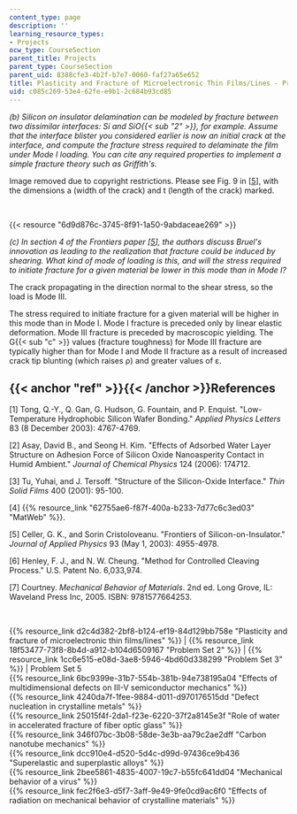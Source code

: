 ```yaml
---
content_type: page
description: ''
learning_resource_types:
- Projects
ocw_type: CourseSection
parent_title: Projects
parent_type: CourseSection
parent_uid: 8388cfe3-4b2f-b7e7-0060-faf27a65e652
title: Plasticity and Fracture of Microelectronic Thin Films/Lines - Problem Set 5
uid: c085c269-53e4-62fe-e9b1-2c684b93cd85
---
```


_(b) Silicon on insulator delamination can be modeled by fracture between two dissimilar interfaces: Si and SiO{{< sub "2" >}}, for example. Assume that the interface blister you considered earlier is now an initial crack at the interface, and compute the fracture stress required to delaminate the film under Mode I loading. You can cite any required properties to implement a simple fracture theory such as Griffith's._

Image removed due to copyright restrictions. Please see Fig. 9 in \[[5](#ref)\], with the dimensions a (width of the crack) and t (length of the crack) marked.

  
 

{{< resource "6d9d876c-3745-8f91-1a50-9abdaceae269" >}}

_(c) In section 4 of the Frontiers paper \[[5](#ref)\], the authors discuss Bruel's innovation as leading to the realization that fracture could be induced by shearing. What kind of mode of loading is this, and will the stress required to initiate fracture for a given material be lower in this mode than in Mode I?_

The crack propagating in the direction normal to the shear stress, so the load is Mode III.

The stress required to initiate fracture for a given material will be higher in this mode than in Mode I. Mode I fracture is preceded only by linear elastic deformation. Mode III fracture is preceded by macroscopic yielding. The G{{< sub "c" >}} values (fracture toughness) for Mode III fracture are typically higher than for Mode I and Mode II fracture as a result of increased crack tip blunting (which raises ρ) and greater values of ε.

{{< anchor "ref" >}}{{< /anchor >}}References
---------------------------------------------

\[1\] Tong, Q.-Y., Q. Gan, G. Hudson, G. Fountain, and P. Enquist. "Low-Temperature Hydrophobic Silicon Wafer Bonding." _Applied Physics Letters_ 83 (8 December 2003): 4767-4769.

\[2\] Asay, David B., and Seong H. Kim. "Effects of Adsorbed Water Layer Structure on Adhesion Force of Silicon Oxide Nanoasperity Contact in Humid Ambient." _Journal of Chemical Physics_ 124 (2006): 174712.

\[3\] Tu, Yuhai, and J. Tersoff. "Structure of the Silicon-Oxide Interface." _Thin Solid Films_ 400 (2001): 95-100.

\[4\] {{% resource_link "62755ae6-f87f-400a-b233-7d77c6c3ed03" "MatWeb" %}}.

\[5\] Celler, G. K., and Sorin Cristoloveanu. "Frontiers of Silicon-on-Insulator." _Journal of Applied Physics_ 93 (May 1, 2003): 4955-4978.

\[6\] Henley, F. J., and N. W. Cheung. "Method for Controlled Cleaving Process." U.S. Patent No. 6,033,974.

\[7\] Courtney. _Mechanical Behavior of Materials_. 2nd ed. Long Grove, IL: Waveland Press Inc, 2005. ISBN: 9781577664253.

  
  
 

{{% resource_link d2c4d382-2bf8-b124-ef19-84d129bb758e "Plasticity and fracture of microelectronic thin films/lines" %}} | {{% resource_link 18f53477-73f8-8b4d-a912-b104d6509167 "Problem Set 2" %}} | {{% resource_link 1cc6e515-e08d-3ae8-5946-4bd60d338299 "Problem Set 3" %}} | Problem Set 5  
{{% resource_link 6bc9399e-31b7-554b-381b-94e738195a04 "Effects of multidimensional defects on III-V semiconductor mechanics" %}}  
{{% resource_link 4240da7f-1fee-9884-d011-d970176515dd "Defect nucleation in crystalline metals" %}}  
{{% resource_link 25015f4f-2da1-f23e-6220-37f2a8145e3f "Role of water in accelerated fracture of fiber optic glass" %}}  
{{% resource_link 346f07bc-3b08-58de-3e3b-aa79c2ae2dff "Carbon nanotube mechanics" %}}  
{{% resource_link dcc910e4-d520-5d4c-d99d-97436ce9b436 "Superelastic and superplastic alloys" %}}  
{{% resource_link 2bee5861-4835-4007-19c7-b55fc641dd04 "Mechanical behavior of a virus" %}}  
{{% resource_link fec2f6e3-d5f7-3aff-9e49-9fe0cd9ac6f0 "Effects of radiation on mechanical behavior of crystalline materials" %}}